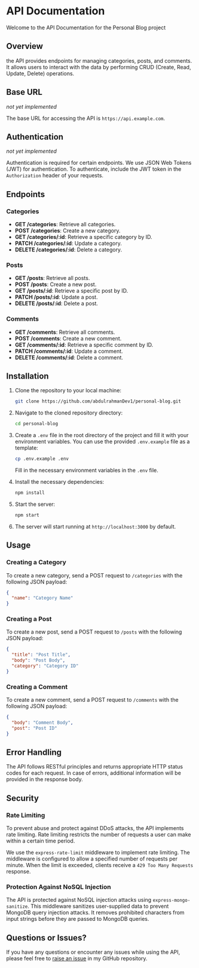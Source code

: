# API Documentation

Welcome to the API Documentation for the Personal Blog project

## Overview

the API provides endpoints for managing categories, posts, and comments. It allows users to interact with the data by performing CRUD (Create, Read, Update, Delete) operations.

## Base URL

_not yet implemented_

The base URL for accessing the API is `https://api.example.com`.

## Authentication

_not yet implemented_

Authentication is required for certain endpoints. We use JSON Web Tokens (JWT) for authentication. To authenticate, include the JWT token in the `Authorization` header of your requests.

## Endpoints

### Categories

- **GET /categories**: Retrieve all categories.
- **POST /categories**: Create a new category.
- **GET /categories/:id**: Retrieve a specific category by ID.
- **PATCH /categories/:id**: Update a category.
- **DELETE /categories/:id**: Delete a category.

### Posts

- **GET /posts**: Retrieve all posts.
- **POST /posts**: Create a new post.
- **GET /posts/:id**: Retrieve a specific post by ID.
- **PATCH /posts/:id**: Update a post.
- **DELETE /posts/:id**: Delete a post.

### Comments

- **GET /comments**: Retrieve all comments.
- **POST /comments**: Create a new comment.
- **GET /comments/:id**: Retrieve a specific comment by ID.
- **PATCH /comments/:id**: Update a comment.
- **DELETE /comments/:id**: Delete a comment.

## Installation

1. Clone the repository to your local machine:

   ```bash
   git clone https://github.com/abdulrahmanDev1/personal-blog.git
   ```

2. Navigate to the cloned repository directory:

   ```bash
   cd personal-blog
   ```

3. Create a `.env` file in the root directory of the project and fill it with your environment variables. You can use the provided `.env.example` file as a template:

   ```bash
   cp .env.example .env
   ```

   Fill in the necessary environment variables in the `.env` file.

4. Install the necessary dependencies:

   ```bash
   npm install
   ```

5. Start the server:

   ```bash
   npm start
   ```

6. The server will start running at `http://localhost:3000` by default.

## Usage

### Creating a Category

To create a new category, send a POST request to `/categories` with the following JSON payload:

```json
{
  "name": "Category Name"
}
```

### Creating a Post

To create a new post, send a POST request to `/posts` with the following JSON payload:

```json
{
  "title": "Post Title",
  "body": "Post Body",
  "category": "Category ID"
}
```

### Creating a Comment

To create a new comment, send a POST request to `/comments` with the following JSON payload:

```json
{
  "body": "Comment Body",
  "post": "Post ID"
}
```

## Error Handling

The API follows RESTful principles and returns appropriate HTTP status codes for each request. In case of errors, additional information will be provided in the response body.

## Security

### Rate Limiting

To prevent abuse and protect against DDoS attacks, the API implements rate limiting. Rate limiting restricts the number of requests a user can make within a certain time period.

We use the `express-rate-limit` middleware to implement rate limiting. The middleware is configured to allow a specified number of requests per minute. When the limit is exceeded, clients receive a `429 Too Many Requests` response.

### Protection Against NoSQL Injection

The API is protected against NoSQL injection attacks using `express-mongo-sanitize`. This middleware sanitizes user-supplied data to prevent MongoDB query injection attacks. It removes prohibited characters from input strings before they are passed to MongoDB queries.

## Questions or Issues?

If you have any questions or encounter any issues while using the API, please feel free to [raise an issue](https://github.com/abdulrahmanDev1/personal-blog/issues) in my GitHub repository.
